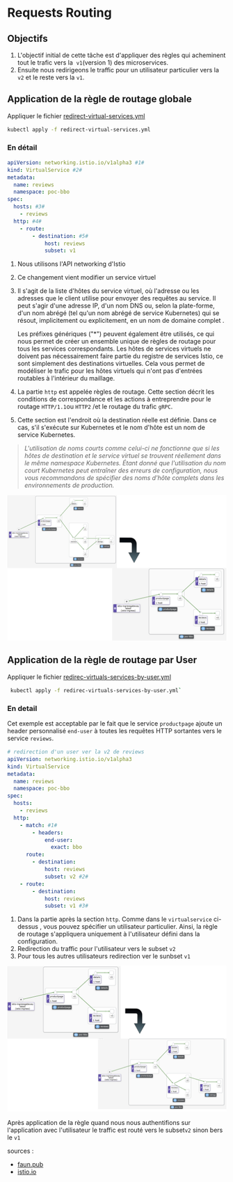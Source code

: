 # Requests Routing

## Objectifs

1. L'objectif initial de cette tâche est d'appliquer des règles qui acheminent tout le trafic vers la  `v1`(version 1) des microservices.
2. Ensuite nous redirigeons le traffic pour un utilisateur particulier vers la `v2` et le reste vers la `v1`.

## Application de la règle de routage globale

Appliquer le fichier [redirect-virtual-services.yml](./TrafficManagement/RequestRouting/redirect-virtuals-services.yml)

```bash
kubectl apply -f redirect-virtual-services.yml
```

### En détail

```yaml
apiVersion: networking.istio.io/v1alpha3 #1#
kind: VirtualService #2#
metadata:
  name: reviews
  namespace: poc-bbo
spec:
  hosts: #3#
    - reviews
  http: #4#
    - route:
        - destination: #5#
            host: reviews
            subset: v1
```

1. Nous utilisons l'API networking d'Istio
2. Ce changement vient modifier un service virtuel
3. Il s'agit de la liste d'hôtes du service virtuel, où l'adresse ou les adresses que le client utilise pour envoyer des requêtes au service. Il peut s'agir d'une adresse IP, d'un nom DNS ou, selon la plate-forme, d'un nom abrégé (tel qu'un nom abrégé de service Kubernetes) qui se résout, implicitement ou explicitement, en un nom de domaine complet .

   Les préfixes génériques ("*") peuvent également être utilisés, ce qui nous permet de créer un ensemble unique de règles de routage pour tous les services correspondants. Les hôtes de services virtuels ne doivent pas nécessairement faire partie du registre de services Istio, ce sont simplement des destinations virtuelles. Cela vous permet de modéliser le trafic pour les hôtes virtuels qui n'ont pas d'entrées routables à l'intérieur du maillage.
4. La partie `http` est appelée règles de routage. Cette section décrit les conditions de correspondance et les actions à entreprendre pour le routage `HTTP/1.1`ou `HTTP2` /et le routage du trafic `gRPC`.
5. Cette section est l'endroit où la destination réelle est définie. Dans ce cas, s'il s'exécute sur Kubernetes et le nom d'hôte est un nom de service Kubernetes.

> *L'utilisation de noms courts comme celui-ci ne fonctionne que si les hôtes de destination et le service virtuel se trouvent réellement dans le même namespace Kubernetes. Étant donné que l'utilisation du nom court Kubernetes peut entraîner des erreurs de configuration, nous vous recommandons de spécifier des noms d'hôte complets dans les environnements de production.*

![requestRouting](/assets/request-routing.png "Le traffic est redirigé uniquement vers les V1")

## Application de la règle de routage par User

Appliquer le fichier [redirec-virtuals-services-by-user.yml](./TrafficManagement/RequestRouting/redirec-virtuals-services-by-user.yml)

```bash
 kubectl apply -f redirec-virtuals-services-by-user.yml`
```

### En detail

Cet exemple est acceptable par le fait que le service `productpage` ajoute un header personnalisé `end-user` à toutes les requêtes HTTP sortantes vers le service `reviews`.

```yaml
# redirection d'un user ver la v2 de reviews
apiVersion: networking.istio.io/v1alpha3
kind: VirtualService
metadata:
  name: reviews
  namespace: poc-bbo
spec:
  hosts:
    - reviews
  http:
    - match: #1#
        - headers:
            end-user:
              exact: bbo
      route:
        - destination:
            host: reviews
            subset: v2 #2#
    - route:
        - destination:
            host: reviews
            subset: v1 #3#
```

1. Dans la partie après la section `http`. Comme dans le `virtualservice` ci-dessus , vous pouvez spécifier un utilisateur particulier. Ainsi, la règle de routage s'appliquera uniquement à l'utilisateur défini dans la configuration.
2. Redirection du traffic pour l'utilisateur vers le subset `v2`
3. Pour tous les autres utilisateurs redirection ver le sunbset `v1`

![userRequestRouting](/assets/userRequestRouting.png)

Après application de la règle quand nous nous authentifions sur l'application avec l'utilisateur le traffic est routé vers le subset`v2` sinon bers le `v1`

sources :

* [faun.pub](https://faun.pub/istio-step-by-step-part-13-istio-traffic-management-istio-core-features-e513bfd66fb4)
* [istio.io](https://istio.io/latest/docs/tasks/traffic-management/request-routing/)
